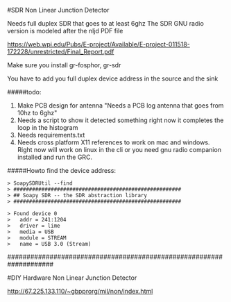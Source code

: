 #SDR Non Linear Junction Detector 

Needs full duplex SDR that goes to at least 6ghz
The SDR GNU radio version is modeled after the nljd PDF file

https://web.wpi.edu/Pubs/E-project/Available/E-project-011518-172228/unrestricted/Final_Report.pdf

Make sure you install gr-fosphor, gr-sdr

You have to add you full duplex device address in the source and the sink

#####todo: 

1. Make PCB design for antenna "Needs a PCB log antenna that goes from 10hz to 6ghz"
2. Needs a script to show it detected something right now it completes the loop in the histogram
3. Needs requirements.txt
4. Needs cross platform X11 references to work on mac and windows. Right now will work on linux in the cli or you need gnu radio companion installed and run the GRC.


#####Howto find the device address:
```
> SoapySDRUtil --find
> ######################################################
> ## Soapy SDR -- the SDR abstraction library
> ######################################################

> Found device 0
>   addr = 241:1204
>   driver = lime
>   media = USB
>   module = STREAM
>   name = USB 3.0 (Stream)
```


####################################################################

#DIY Hardware Non Linear Junction Detector

http://67.225.133.110/~gbpprorg/mil/non/index.html